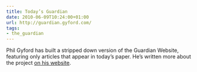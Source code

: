 ```yaml
---
title: Today’s Guardian
date: 2010-06-09T10:24:00+01:00
url: http://guardian.gyford.com/
tags:
- the_guardian
---
```

Phil Gyford has built a stripped down version of the Guardian Website, featuring only articles that appear in today’s paper. He’s written more about the project [on his website][1].

[1]: http://www.gyford.com/phil/writing/2010/06/09/todays-guardian.php
